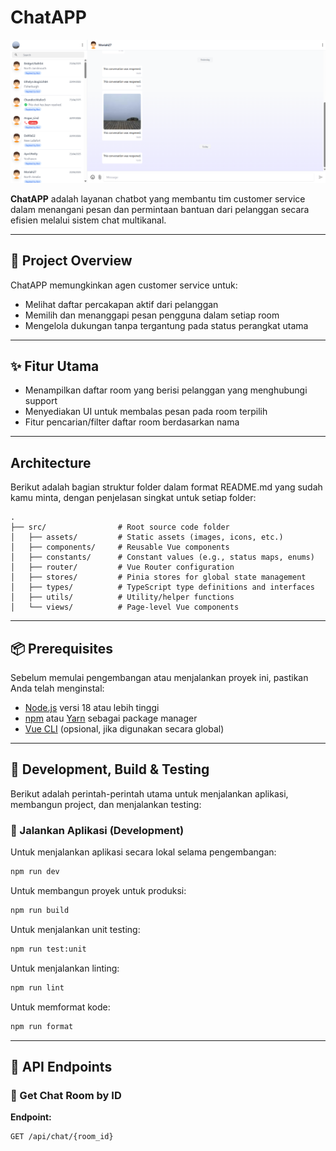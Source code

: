 # ChatAPP

![ChatAPP](src/assets/chat-app-1.png)

**ChatAPP** adalah layanan chatbot yang membantu tim customer service dalam menangani pesan dan permintaan bantuan dari pelanggan secara efisien melalui sistem chat multikanal.

---

## 🧭 Project Overview

ChatAPP memungkinkan agen customer service untuk:

- Melihat daftar percakapan aktif dari pelanggan
- Memilih dan menanggapi pesan pengguna dalam setiap room
- Mengelola dukungan tanpa tergantung pada status perangkat utama

---

## ✨ Fitur Utama

- Menampilkan daftar room yang berisi pelanggan yang menghubungi support
- Menyediakan UI untuk membalas pesan pada room terpilih
- Fitur pencarian/filter daftar room berdasarkan nama

---

## Architecture

Berikut adalah bagian struktur folder dalam format README.md yang sudah kamu minta, dengan penjelasan singkat untuk setiap folder:

```
.
├── src/                # Root source code folder
│   ├── assets/         # Static assets (images, icons, etc.)
│   ├── components/     # Reusable Vue components
│   ├── constants/      # Constant values (e.g., status maps, enums)
│   ├── router/         # Vue Router configuration
│   ├── stores/         # Pinia stores for global state management
│   ├── types/          # TypeScript type definitions and interfaces
│   ├── utils/          # Utility/helper functions
│   └── views/          # Page-level Vue components

```

---

## 📦 Prerequisites

Sebelum memulai pengembangan atau menjalankan proyek ini, pastikan Anda telah menginstal:

- [Node.js](https://nodejs.org/) versi 18 atau lebih tinggi
- [npm](https://www.npmjs.com/) atau [Yarn](https://yarnpkg.com/) sebagai package manager
- [Vue CLI](https://cli.vuejs.org/) (opsional, jika digunakan secara global)

---

## 🚀 Development, Build & Testing

Berikut adalah perintah-perintah utama untuk menjalankan aplikasi, membangun project, dan menjalankan testing:

### 🔧 Jalankan Aplikasi (Development)

Untuk menjalankan aplikasi secara lokal selama pengembangan:

```bash
npm run dev
```

Untuk membangun proyek untuk produksi:

```bash
npm run build
```

Untuk menjalankan unit testing:

```bash
npm run test:unit
```

Untuk menjalankan linting:

```bash
npm run lint
```

Untuk memformat kode:

```bash
npm run format
```

---

## 📡 API Endpoints

### 💬 Get Chat Room by ID

**Endpoint:**

```bash
GET /api/chat/{room_id}
```
